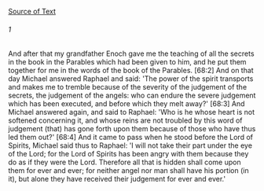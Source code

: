 [Source of Text](https://github.com/scrollmapper/bible_databases_deuterocanonical)

###### 1
And after that my grandfather Enoch gave me the teaching of all the secrets in the book in the Parables which had been given to him, and he put them together for me in the words of the book of the Parables. [68:2] And on that day Michael answered Raphael and said: 'The power of the spirit transports and makes me to tremble because of the severity of the judgement of the secrets, the judgement of the angels: who can endure the severe judgement which has been executed, and before which they melt away?' [68:3] And Michael answered again, and said to Raphael: 'Who is he whose heart is not softened concerning it, and whose reins are not troubled by this word of judgement (that) has gone forth upon them because of those who have thus led them out?' [68:4] And it came to pass when he stood before the Lord of Spirits, Michael said thus to Raphael: 'I will not take their part under the eye of the Lord; for the Lord of Spirits has been angry with them because they do as if they were the Lord. Therefore all that is hidden shall come upon them for ever and ever; for neither angel nor man shall have his portion (in it), but alone they have received their judgement for ever and ever.'